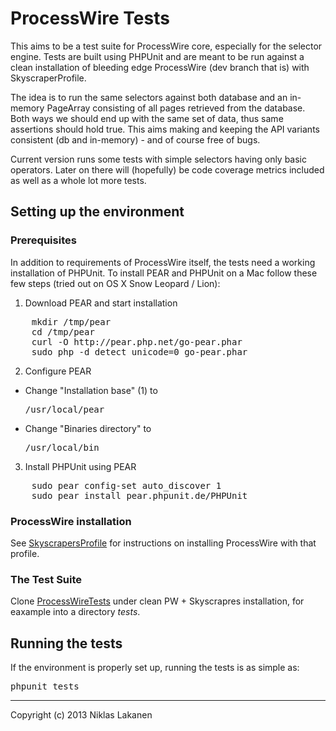 # ProcessWire Tests #

This aims to be a test suite for ProcessWire core, especially for the selector engine. Tests are built using PHPUnit and are meant to be run against a clean installation of bleeding edge ProcessWire (dev branch that is) with SkyscraperProfile.

The idea is to run the same selectors against both database and an in-memory PageArray consisting of all pages retrieved from the database. Both ways we should end up with the same set of data, thus same assertions should hold true. This aims making and keeping the API variants consistent (db and in-memory) - and of course free of bugs.

Current version runs some tests with simple selectors having only basic operators. Later on there will (hopefully) be code coverage metrics included as well as a whole lot more tests.


## Setting up the environment ##

### Prerequisites ###

In addition to requirements of ProcessWire itself, the tests need a working installation of PHPUnit. To install PEAR and PHPUnit on a Mac follow these few steps (tried out on OS X Snow Leopard / Lion):

1. Download PEAR and start installation
<pre>
	mkdir /tmp/pear
	cd /tmp/pear
	curl -O http://pear.php.net/go-pear.phar
	sudo php -d detect_unicode=0 go-pear.phar
</pre>
2. Configure PEAR
  * Change "Installation base" (1) to <pre>/usr/local/pear</pre>
  * Change "Binaries directory" to <pre>/usr/local/bin</pre>

3. Install PHPUnit using PEAR
<pre>
	sudo pear config-set auto_discover 1
	sudo pear install pear.phpunit.de/PHPUnit
</pre>

### ProcessWire installation ###

See [SkyscrapersProfile](https://github.com/ryancramerdesign/SkyscrapersProfile) for instructions on installing ProcessWire with that profile.

### The Test Suite ###

Clone [ProcessWireTests](https://github.com/niklaka/ProcessWireTests.git) under clean PW + Skyscrapres installation, for eaxample into a directory *tests*.


## Running the tests ##

If the environment is properly set up, running the tests is as simple as:
<pre>phpunit tests</pre>

------
Copyright (c) 2013 Niklas Lakanen